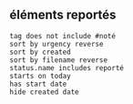 ## éléments reportés
```tasks
tag does not include #noté 
sort by urgency reverse
sort by created 
sort by filename reverse
status.name includes reporté
starts on today
has start date
hide created date
```
